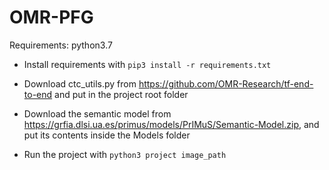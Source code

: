 # OMR-PFG

Requirements:
python3.7



* Install requirements with `pip3 install -r requirements.txt`

* Download ctc_utils.py from https://github.com/OMR-Research/tf-end-to-end and put in the project root folder

* Download the semantic model from https://grfia.dlsi.ua.es/primus/models/PrIMuS/Semantic-Model.zip, and put
its contents inside the Models folder

* Run the project with `python3 project image_path`

